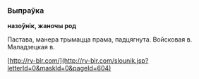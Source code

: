 ### Выпраўка
**назоўнік, жаночы род**

Пастава, манера трымацца прама, падцягнута. Войсковая в. Маладзецкая в.

<a rel="author">[http://rv-blr.com/](http://rv-blr.com/slounik.jsp?letterId=0&maskId=0&pageId=604)</a>
